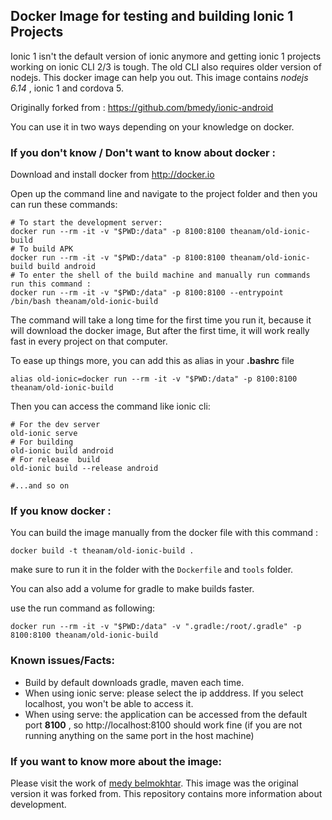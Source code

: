 ## Docker Image for testing and building Ionic 1 Projects 


 Ionic 1 isn't the default version of ionic anymore and getting ionic 1 projects working on ionic CLI 2/3 is tough. The old CLI also requires older version of nodejs. This docker image can help you out. This image contains *nodejs 6.14* , ionic 1 and cordova 5. 

Originally forked from : <https://github.com/bmedy/ionic-android>

You can use it in two ways depending on your knowledge on docker. 

### If you don't know / Don't want to know about docker : 

Download and install docker from <http://docker.io>

Open up the command line and navigate to the project folder and then you can run these commands:

    # To start the development server:
    docker run --rm -it -v "$PWD:/data" -p 8100:8100 theanam/old-ionic-build
    # To build APK 
    docker run --rm -it -v "$PWD:/data" -p 8100:8100 theanam/old-ionic-build build android
    # To enter the shell of the build machine and manually run commands run this command :
    docker run --rm -it -v "$PWD:/data" -p 8100:8100 --entrypoint /bin/bash theanam/old-ionic-build

The command will take a long time for the first time you run it, because it will download the docker image, But after the first time, it will work really fast in every project on that computer.


To ease up things more, you can add this as alias in your **.bashrc** file 

    alias old-ionic=docker run --rm -it -v "$PWD:/data" -p 8100:8100 theanam/old-ionic-build

Then you can access the command like ionic cli:

    # For the dev server
    old-ionic serve
    # For building 
    old-ionic build android
    # For release  build
    old-ionic build --release android

    #...and so on

### If you know docker :

You can build the image manually from the docker file with this command :

    docker build -t theanam/old-ionic-build .

make sure to run it in the folder with the `Dockerfile` and `tools` folder. 

You can also add a volume for gradle to make builds faster. 

use the run command as following: 

    docker run --rm -it -v "$PWD:/data" -v ".gradle:/root/.gradle" -p 8100:8100 theanam/old-ionic-build

### Known issues/Facts:

* Build by default downloads gradle, maven each time.
* When using ionic serve: please select the ip adddress. If you select localhost, you won't be able to access it.
* When using serve: the application can be accessed from the default port **8100** , so http://localhost:8100 should work fine (if you are not running anything on the same port in the host machine) 

### If you want to know more about the image: 

Please visit the work of [medy belmokhtar](https://github.com/bmedy/ionic-android). This image was the original version it was forked from. This repository contains more information about development.


